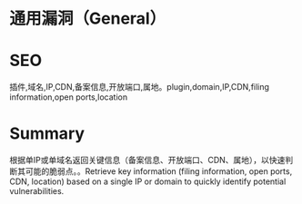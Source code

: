 # 通用漏洞（General）
# SEO
插件,域名,IP,CDN,备案信息,开放端口,属地。plugin,domain,IP,CDN,filing information,open ports,location
# Summary
根据单IP或单域名返回关键信息（备案信息、开放端口、CDN、属地），以快速判断其可能的脆弱点。。Retrieve key information (filing information, open ports, CDN, location) based on a single IP or domain to quickly identify potential vulnerabilities.
